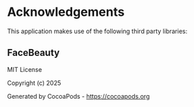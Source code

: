 # Acknowledgements
This application makes use of the following third party libraries:

## FaceBeauty

MIT License

Copyright (c) 2025


Generated by CocoaPods - https://cocoapods.org
